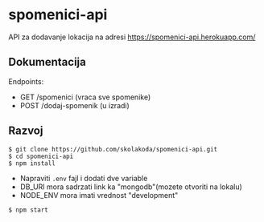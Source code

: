 # spomenici-api

API za dodavanje lokacija na adresi https://spomenici-api.herokuapp.com/

## Dokumentacija

Endpoints:
- GET /spomenici (vraca sve spomenike)
- POST /dodaj-spomenik (u izradi)


## Razvoj

```
$ git clone https://github.com/skolakoda/spomenici-api.git
$ cd spomenici-api
$ npm install
```

- Napraviti `.env` fajl i dodati dve variable
- DB_URI mora sadrzati link ka "mongodb"(mozete otvoriti na lokalu)
- NODE_ENV mora imati vrednost "development"

`
$ npm start
`
